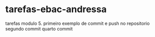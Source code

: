 # tarefas-ebac-andressa
tarefas modulo 5.
primeiro exemplo de commit e push no repositorio
segundo commit
quarto commit

